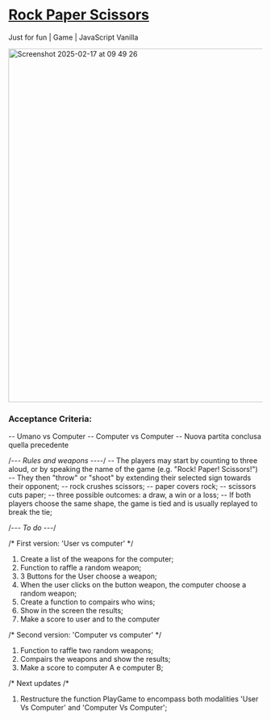 # [Rock Paper Scissors](https://rock-paper-scissors-swart-gamma.vercel.app/)
Just for fun | Game | JavaScript Vanilla

<img width="700" alt="Screenshot 2025-02-17 at 09 49 26" src="https://github.com/user-attachments/assets/8ef1f47b-5260-4474-a9fd-ffcc9a72d2ef" />

### Acceptance Criteria:
-- Umano vs Computer
-- Computer vs Computer
-- Nuova partita conclusa quella precedente


/*--- Rules and weapons ----*/
-- The players may start by counting to three aloud, or by speaking the name of the game (e.g. "Rock! Paper! Scissors!")
-- They then "throw" or "shoot" by extending their selected sign towards their opponent;
-- rock crushes scissors;
-- paper covers rock;
-- scissors cuts paper;
-- three possible outcomes: a draw, a win or a loss;
-- If both players choose the same shape, the game is tied and is usually replayed to break the tie;


/*--- To do ---*/

/* First version: 'User vs computer' */
1. Create a list of the weapons for the computer;
2. Function to raffle a random weapon;
3. 3 Buttons for the User choose a weapon;
4. When the user clicks on the button weapon, the computer choose a random weapon;
5. Create a function to compairs who wins;
6. Show in the screen the results;
7. Make a score to user and to the computer

/* Second version: 'Computer vs computer' */
1. Function to raffle two random weapons;
2. Compairs the weapons and show the results;
3. Make a score to computer A e computer B;

/* Next updates /*
1. Restructure the function PlayGame to encompass both modalities 'User Vs Computer' and 'Computer Vs Computer';
